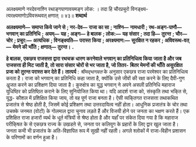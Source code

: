 अलक्ष्यमाणे नरदेवनाश्नि रथाङ्गपाणावयमङ्ग लोक: । तदा हि चौरप्रचुरो विनङ्क्ष्य- त्यरक्ष्यमाणोऽविवरूथवत् क्षणात् ॥ ४३॥ **शब्दार्थ** 

**अलक्ष्यमाणे—** **समाप्त किये जाने से** **; नर-देव—** **राजा का सा** **; नाश्नि—** **नामधारी** **; रथ-अङ्ग-पाणौ—** **भगवान् का प्रतिनिधि** **;** **अयम्—** **यह** **; अङ्ग—** **हे बालक** **; लोक:—** **यह संसार** **; तदा हि—** **तुरन्त** **; चौर—** **चोर** **; प्रचुर:—** **अत्यधिक** **; विनङ्क्ष्यति—** **परास्त** **किया** **; अरक्ष्यमाण:—** **सुरक्षित न रहकर** **; अविवरूथ-वत्—** **मेमने की भाँति** **; क्षणात्—** **तुरन्त।** **.** 

**हे बालक, एकछत्र राजसत्ता द्वारा रथचक्र धारण करनेवाले भगवान् का प्रतिनिधित्व किया** **जाता है और जब राजसत्ता ही मिट जाती है, तो सारा संसार चोरों से भर जाता है, जो तितर-** **बितर मेमनों की भाँति असुरक्षित प्रजा को तुरन्त परास्त कर देते हैं।** **तात्पर्य** : *श्रीमद्भागवत* के अनुसार एकछत्र राजा परमेश्वर का प्रतिनिधित्व करता है। राजा को भगवान् का प्रतिनिधि कहा जाता है, क्योंकि उसे जीवों की रक्षा करने के लिए दैवी-गुण अॢजत करने का प्रशिक्षण दिया जाता है। कुरुक्षेत्र का युद्ध भगवान् ने अपने असली प्रतिनिधि महाराज युधिष्ठिर को प्रतिष्ठित कराने के लिए सुनियोजित किया था। यदि आदर्श राजा को, संस्कृति तथा भकि्त से, युद्ध- कौशल में प्रशिक्षित किया जाय, तो वह पूर्ण राजा बनता है। ऐसी व्यकि्तगत राजसत्ता तथाकथित प्रजातंत्र से श्रेष्ठ होती है, जिसमें कोई प्रशिक्षण तथा उत्तरदायित्व नहीं होता। आधुनिक प्रजातंत्र के चोर तथा उचक्के जनमत (वोटों) के गोलमाल द्वारा चुनाव लड़ते हैं और विजयी होने पर जनता का भक्षण करते हैं। एक प्रशिक्षित राजा हजारों व्यर्थ के धूर्त मंत्रियों से श्रेष्ठ होता है और यहाँ पर संकेत दिया गया है कि महाराज परीकि्षत के से एकछत्र राज्य के उखडऩे से, जनता पर कलियुग के प्रहारों के लिए द्वार खुल जाता है। जनता कभी भी प्रजातंत्र के अति-विज्ञापित रूप में सुखी नहीं रहती। अगले श्लोकों में राजा-विहीन प्रशासन के परिणामों का वर्णन हुआ है। 